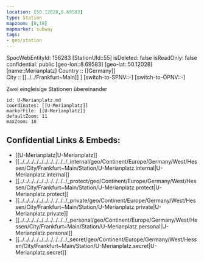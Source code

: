 ```yaml
---
location: [50.12028,8.69583] 
type: Station 
mapzoom: [8,18] 
mapmarker: subway 
tags:
- geo/station
---
```

SpocWebEntityId: 156283
[StationUId::55] 
isDeleted: false
isReadOnly: false
confidential: public
[geo-lon::8.69583] 
[geo-lat::50.12028] 
[name::Merianplatz] 
Country :: [[Germany]]  
City :: [[../../Frankfurt~Main]] ] 
[switch-to-SPNV::-] 
[switch-to-ÖPNV::-] 

Zwei eingleisige Stationen übereinander

```leaflet
id: U-Merianplatz.md
coordinates: [[U-Merianplatz]] 
markerFile: [[U-Merianplatz]] 
defaultZoom: 11 
maxZoom: 18
```


## Confidential Links & Embeds: 
- [[U-Merianplatz|U-Merianplatz]] 
- [[../../../../../../../../../../_internal/geo/Continent/Europe/Germany/West/Hessen/City/Frankfurt~Main/Station/U-Merianplatz.internal|U-Merianplatz.internal]] 
- [[../../../../../../../../../../_protect/geo/Continent/Europe/Germany/West/Hessen/City/Frankfurt~Main/Station/U-Merianplatz.protect|U-Merianplatz.protect]] 
- [[../../../../../../../../../../_private/geo/Continent/Europe/Germany/West/Hessen/City/Frankfurt~Main/Station/U-Merianplatz.private|U-Merianplatz.private]] 
- [[../../../../../../../../../../_personal/geo/Continent/Europe/Germany/West/Hessen/City/Frankfurt~Main/Station/U-Merianplatz.personal|U-Merianplatz.personal]] 
- [[../../../../../../../../../../_secret/geo/Continent/Europe/Germany/West/Hessen/City/Frankfurt~Main/Station/U-Merianplatz.secret|U-Merianplatz.secret]] 
